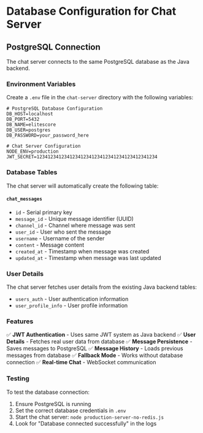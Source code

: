 # Database Configuration for Chat Server

## PostgreSQL Connection

The chat server connects to the same PostgreSQL database as the Java backend.

### Environment Variables

Create a `.env` file in the `chat-server` directory with the following variables:

```env
# PostgreSQL Database Configuration
DB_HOST=localhost
DB_PORT=5432
DB_NAME=elitescore
DB_USER=postgres
DB_PASSWORD=your_password_here

# Chat Server Configuration
NODE_ENV=production
JWT_SECRET=12341234123412341234123412341234123412341234
```

### Database Tables

The chat server will automatically create the following table:

#### `chat_messages`
- `id` - Serial primary key
- `message_id` - Unique message identifier (UUID)
- `channel_id` - Channel where message was sent
- `user_id` - User who sent the message
- `username` - Username of the sender
- `content` - Message content
- `created_at` - Timestamp when message was created
- `updated_at` - Timestamp when message was last updated

### User Details

The chat server fetches user details from the existing Java backend tables:
- `users_auth` - User authentication information
- `user_profile_info` - User profile information

### Features

✅ **JWT Authentication** - Uses same JWT system as Java backend
✅ **User Details** - Fetches real user data from database
✅ **Message Persistence** - Saves messages to PostgreSQL
✅ **Message History** - Loads previous messages from database
✅ **Fallback Mode** - Works without database connection
✅ **Real-time Chat** - WebSocket communication

### Testing

To test the database connection:

1. Ensure PostgreSQL is running
2. Set the correct database credentials in `.env`
3. Start the chat server: `node production-server-no-redis.js`
4. Look for "Database connected successfully" in the logs
